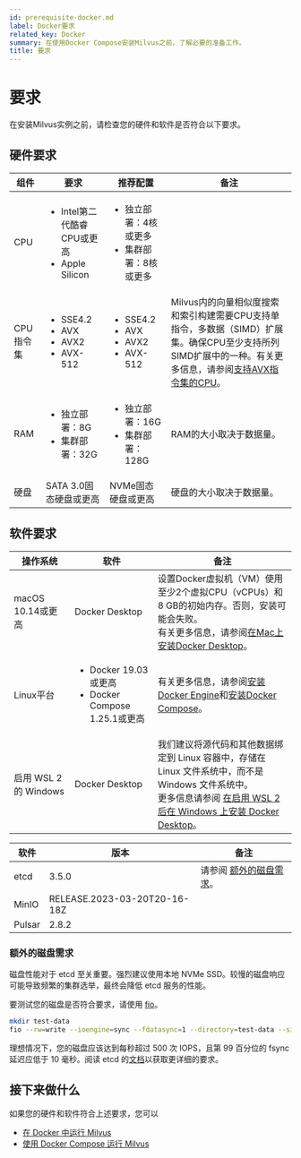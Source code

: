```yaml
---
id: prerequisite-docker.md
label: Docker要求
related_key: Docker
summary: 在使用Docker Compose安装Milvus之前，了解必要的准备工作。
title: 要求
---
```


# 要求

在安装Milvus实例之前，请检查您的硬件和软件是否符合以下要求。

## 硬件要求

| 组件                 | 要求                                                         |推荐配置| 备注                                                         |
| ------------------- | ------------------------------------------------------------ |--------------| ------------------------------------------------------------ |
| CPU                 | <ul><li>Intel第二代酷睿CPU或更高</li><li>Apple Silicon</li></ul>  |<ul><li>独立部署：4核或更多</li><li>集群部署：8核或更多</li></ul>|  |
| CPU指令集 | <ul><li>SSE4.2</li><li>AVX</li><li>AVX2</li><li>AVX-512</li></ul> |<ul><li>SSE4.2</li><li>AVX</li><li>AVX2</li><li>AVX-512</li></ul> |  Milvus内的向量相似度搜索和索引构建需要CPU支持单指令，多数据（SIMD）扩展集。确保CPU至少支持所列SIMD扩展中的一种。有关更多信息，请参阅[支持AVX指令集的CPU](https://en.wikipedia.org/wiki/Advanced_Vector_Extensions#CPUs_with_AVX)。                           |
| RAM                 | <ul><li>独立部署：8G</li><li>集群部署：32G</li></ul>       |<ul><li>独立部署：16G</li><li>集群部署：128G</li></ul>        | RAM的大小取决于数据量。                  |
| 硬盘          | SATA 3.0固态硬盘或更高                                       | NVMe固态硬盘或更高 | 硬盘的大小取决于数据量。           |

## 软件要求

| 操作系统           | 软件                                                     | 备注                                                         |
| -------------------------- | ------------------------------------------------------------ | ------------------------------------------------------------ |
| macOS 10.14或更高       | Docker Desktop                                               | 设置Docker虚拟机（VM）使用至少2个虚拟CPU（vCPUs）和8 GB的初始内存。否则，安装可能会失败。<br/>有关更多信息，请参阅[在Mac上安装Docker Desktop](https://docs.docker.com/desktop/mac/install/)。 |
| Linux平台            | <ul><li>Docker 19.03或更高</li><li>Docker Compose 1.25.1或更高</li></ul> | 有关更多信息，请参阅[安装Docker Engine](https://docs.docker.com/engine/install/)和[安装Docker Compose](https://docs.docker.com/compose/install/)。 |
| 启用 WSL 2 的 Windows | Docker Desktop | 我们建议将源代码和其他数据绑定到 Linux 容器中，存储在 Linux 文件系统中，而不是 Windows 文件系统中。<br/>更多信息请参阅 [在启用 WSL 2 后在 Windows 上安装 Docker Desktop](https://docs.docker.com/desktop/windows/install/#wsl-2-backend)。 |

| 软件 | 版本 | 备注 |
| ---- | ---- | ---- |
| etcd | 3.5.0 | 请参阅 [额外的磁盘需求](#Additional-disk-requirements)。 |
| MinIO | RELEASE.2023-03-20T20-16-18Z | |
| Pulsar | 2.8.2 | |

### 额外的磁盘需求

磁盘性能对于 etcd 至关重要。强烈建议使用本地 NVMe SSD。较慢的磁盘响应可能导致频繁的集群选举，最终会降低 etcd 服务的性能。

要测试您的磁盘是否符合要求，请使用 [fio](https://github.com/axboe/fio)。

```bash
mkdir test-data
fio --rw=write --ioengine=sync --fdatasync=1 --directory=test-data --size=2200m --bs=2300 --name=mytest
```

理想情况下，您的磁盘应该达到每秒超过 500 次 IOPS，且第 99 百分位的 fsync 延迟应低于 10 毫秒。阅读 etcd 的[文档](https://etcd.io/docs/v3.5/op-guide/hardware/#disks)以获取更详细的要求。

## 接下来做什么

如果您的硬件和软件符合上述要求，您可以

- [在 Docker 中运行 Milvus](install_standalone-docker.md)
- [使用 Docker Compose 运行 Milvus](install_standalone-docker-compose.md)